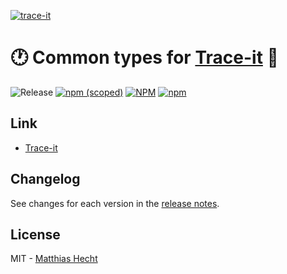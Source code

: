 <!-- markdownlint-disable MD041 -->
[![trace-it](https://socialify.git.ci/matzehecht/trace-it/image?description=1&descriptionEditable=%E2%8F%B1%20Lightweight%20performance%20tracing%20%F0%9F%94%8D&font=Raleway&issues=1&logo=https%3A%2F%2Fgithub.com%2Fmatzehecht%2Ftrace-it%2Fraw%2Fmain%2Fmisc%2Ftrace-it.png&pattern=Brick%20Wall&stargazers=1&theme=Light)](https://github.com/matzehecht/trace-it/tree/main/packages/types)
<!-- markdownlint-enable MD041 -->

<!-- markdownlint-disable MD026 -->
# :clock1: Common types for [Trace-it](https://github.com/matzehecht/trace-it) :mag_right:
<!-- markdownlint-enable MD026 -->

![Release](https://github.com/matzehecht/trace-it/workflows/Release/badge.svg?branch=master) [![npm (scoped)](https://img.shields.io/npm/v/@trace-it/types)](https://www.npmjs.org/package/@trace-it/types) [![NPM](https://img.shields.io/npm/l/@trace-it/types)](https://github.com/matzehecht/trace-it/blob/main/LICENSE) [![npm](https://img.shields.io/npm/dm/@trace-it/types)](https://www.npmjs.org/package/@trace-it/types)

## Link

* [Trace-it](https://github.com/matzehecht/trace-it)

## Changelog

See changes for each version in the [release notes](https://github.com/matzehecht/trace-it/releases).

## License

MIT - [Matthias Hecht](https://github.com/matzehecht)
